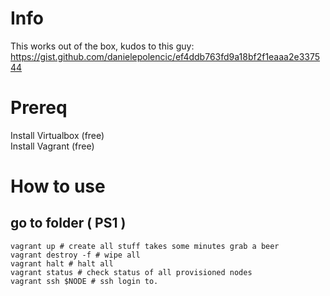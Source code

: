 # Info  
This works out of the box, kudos to this guy: https://gist.github.com/danielepolencic/ef4ddb763fd9a18bf2f1eaaa2e337544  

# Prereq  
Install Virtualbox (free)  
Install Vagrant (free)  

# How to use  
## go to folder ( PS1 )  

```
vagrant up # create all stuff takes some minutes grab a beer  
vagrant destroy -f # wipe all  
vagrant halt # halt all  
vagrant status # check status of all provisioned nodes  
vagrant ssh $NODE # ssh login to.  
```